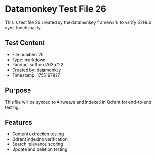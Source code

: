 # Datamonkey Test File 26

This is test file 26 created by the datamonkey framework to verify GitHub sync functionality.

## Test Content
- File number: 26
- Type: markdown
- Random suffix: d763a722
- Created by: datamonkey
- Timestamp: 1755197897

## Purpose
This file will be synced to Airweave and indexed in Qdrant for end-to-end testing.

## Features
- Content extraction testing
- Qdrant indexing verification
- Search relevance scoring
- Update and deletion testing
